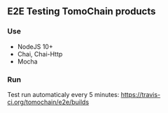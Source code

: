 ## E2E Testing TomoChain products

### Use
- NodeJS 10+
- Chai, Chai-Http
- Mocha

### Run
Test run automaticaly every 5 minutes: https://travis-ci.org/tomochain/e2e/builds

